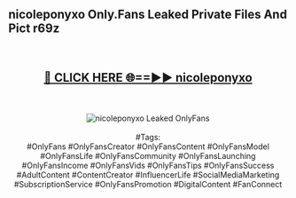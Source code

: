 <h2>nicoleponyxo Only.Fans Leaked Private Files And Pict r69z</h2>
<br>
<div align="center">
<h2><a href="https://mediafiles.top/nicoleponyxo" rel="nofollow">🔴 CLICK HERE 🌐==►► nicoleponyxo</a></h2>
<br>
<br>
<a href="https://mediafiles.top/nicoleponyxo" rel="nofollow" data-target="animated-image.originalLink"><img src="https://i.ibb.co.com/WyWwxjT/player-gif2.gif" alt="nicoleponyxo Leaked OnlyFans" style="max-width: 100%; display: inline-block;" data-target="animated-image.originalImage"></a>
<br><br>
#Tags:
<br>
#OnlyFans #OnlyFansCreator #OnlyFansContent #OnlyFansModel #OnlyFansLife #OnlyFansCommunity #OnlyFansLaunching #OnlyFansIncome #OnlyFansVids #OnlyFansTips #OnlyFansSuccess #AdultContent #ContentCreator #InfluencerLife #SocialMediaMarketing #SubscriptionService #OnlyFansPromotion #DigitalContent #FanConnect
</div>
<br>